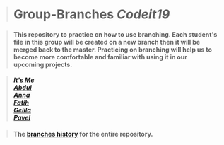 > # Group-Branches _Codeit19_



> #### This repository to practice on how to use branching. Each student's file in this group will be created on a new branch then it will be merged back to the master. Practicing on branching will help us to become more comfortable and familiar with using it in our upcoming projects.


> [_**It's Me**_](https://github.com/Mohammad-Musa/Group-4-Branches/blob/master/It's%20Me.md)  
[_**Abdul**_](https://github.com/Mohammad-Musa/Group-4-Branches/blob/master/Abdul.md)  
[_**Anna**_](https://github.com/Mohammad-Musa/Group-4-Branches/blob/master/Anna.md)  
[_**Fatih**_](https://github.com/Mohammad-Musa/Group-4-Branches/blob/master/Fatih.md)  
[_**Gelila**_](https://github.com/Mohammad-Musa/Group-4-Branches/blob/master/Gelila.md)  
[_**Pavel**_](https://github.com/Mohammad-Musa/Group-4-Branches/blob/master/Pavel.md)  



> #### The [branches history](https://github.com/Mohammad-Musa/Group-Branches/network) for the entire repository.











